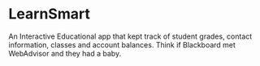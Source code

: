 # LearnSmart
An Interactive Educational app that kept track of student grades, contact information, classes and account balances. Think if Blackboard met WebAdvisor and they had a baby.

